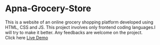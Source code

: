 # Apna-Grocery-Store
This is a website of an online grocery shopping platform developed using HTML, CSS and JS. This project involves only frontend coding languages.I will try to make it better. Any feedbacks are welcome on the project.  
Click here
[Live Demo](https://apna-grocery-app.netlify.app/)

